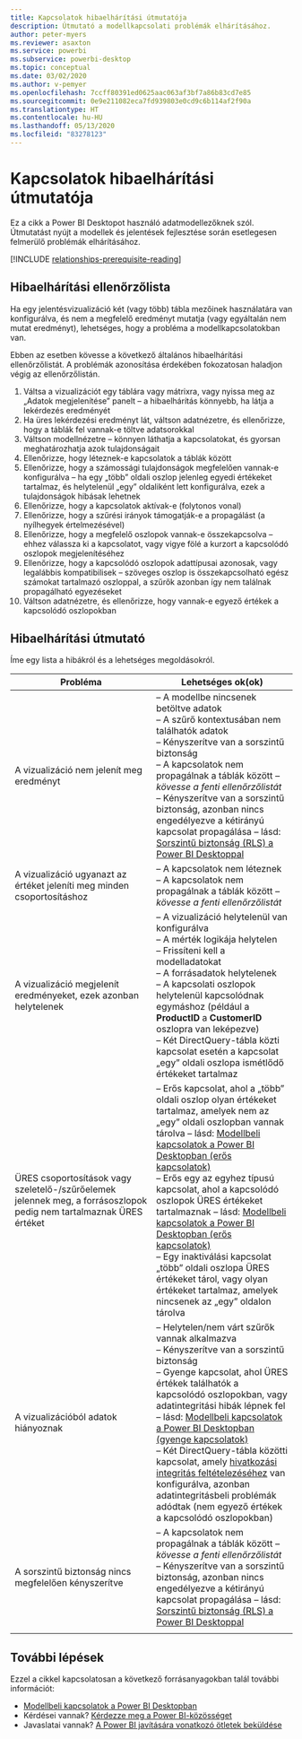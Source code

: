 ```yaml
---
title: Kapcsolatok hibaelhárítási útmutatója
description: Útmutató a modellkapcsolati problémák elhárításához.
author: peter-myers
ms.reviewer: asaxton
ms.service: powerbi
ms.subservice: powerbi-desktop
ms.topic: conceptual
ms.date: 03/02/2020
ms.author: v-pemyer
ms.openlocfilehash: 7ccff80391ed0625aac063af3bf7a86b83cd7e85
ms.sourcegitcommit: 0e9e211082eca7fd939803e0cd9c6b114af2f90a
ms.translationtype: HT
ms.contentlocale: hu-HU
ms.lasthandoff: 05/13/2020
ms.locfileid: "83278123"
---
```

# <a name="relationship-troubleshooting-guidance"></a>Kapcsolatok hibaelhárítási útmutatója

Ez a cikk a Power BI Desktopot használó adatmodellezőknek szól. Útmutatást nyújt a modellek és jelentések fejlesztése során esetlegesen felmerülő problémák elhárításához.

[!INCLUDE [relationships-prerequisite-reading](includes/relationships-prerequisite-reading.md)]

## <a name="troubleshooting-checklist"></a>Hibaelhárítási ellenőrzőlista

Ha egy jelentésvizualizáció két (vagy több) tábla mezőinek használatára van konfigurálva, és nem a megfelelő eredményt mutatja (vagy egyáltalán nem mutat eredményt), lehetséges, hogy a probléma a modellkapcsolatokban van.

Ebben az esetben kövesse a következő általános hibaelhárítási ellenőrzőlistát. A problémák azonosítása érdekében fokozatosan haladjon végig az ellenőrzőlistán.

1. Váltsa a vizualizációt egy táblára vagy mátrixra, vagy nyissa meg az „Adatok megjelenítése” panelt – a hibaelhárítás könnyebb, ha látja a lekérdezés eredményét
1. Ha üres lekérdezési eredményt lát, váltson adatnézetre, és ellenőrizze, hogy a táblák fel vannak-e töltve adatsorokkal
1. Váltson modellnézetre – könnyen láthatja a kapcsolatokat, és gyorsan meghatározhatja azok tulajdonságait
1. Ellenőrizze, hogy léteznek-e kapcsolatok a táblák között
1. Ellenőrizze, hogy a számossági tulajdonságok megfelelően vannak-e konfigurálva – ha egy „több” oldali oszlop jelenleg egyedi értékeket tartalmaz, és helytelenül „egy” oldaliként lett konfigurálva, ezek a tulajdonságok hibásak lehetnek
1. Ellenőrizze, hogy a kapcsolatok aktívak-e (folytonos vonal)
1. Ellenőrizze, hogy a szűrési irányok támogatják-e a propagálást (a nyílhegyek értelmezésével)
1. Ellenőrizze, hogy a megfelelő oszlopok vannak-e összekapcsolva – ehhez válassza ki a kapcsolatot, vagy vigye fölé a kurzort a kapcsolódó oszlopok megjelenítéséhez
1. Ellenőrizze, hogy a kapcsolódó oszlopok adattípusai azonosak, vagy legalábbis kompatibilisek – szöveges oszlop is összekapcsolható egész számokat tartalmazó oszloppal, a szűrők azonban így nem találnak propagálható egyezéseket
1. Váltson adatnézetre, és ellenőrizze, hogy vannak-e egyező értékek a kapcsolódó oszlopokban

## <a name="troubleshooting-guide"></a>Hibaelhárítási útmutató

Íme egy lista a hibákról és a lehetséges megoldásokról.

|Probléma|Lehetséges ok(ok)|
|---------|---------|
|A vizualizáció nem jelenít meg eredményt|– A modellbe nincsenek betöltve adatok<br />– A szűrő kontextusában nem találhatók adatok<br />– Kényszerítve van a sorszintű biztonság<br />– A kapcsolatok nem propagálnak a táblák között – _kövesse a fenti ellenőrzőlistát_<br />– Kényszerítve van a sorszintű biztonság, azonban nincs engedélyezve a kétirányú kapcsolat propagálása – lásd: [Sorszintű biztonság (RLS) a Power BI Desktoppal](../create-reports/desktop-rls.md)|
|A vizualizáció ugyanazt az értéket jeleníti meg minden csoportosításhoz |– A kapcsolatok nem léteznek<br />– A kapcsolatok nem propagálnak a táblák között – _kövesse a fenti ellenőrzőlistát_|
|A vizualizáció megjelenít eredményeket, ezek azonban helytelenek|– A vizualizáció helytelenül van konfigurálva<br />– A mérték logikája helytelen<br />– Frissíteni kell a modelladatokat<br />– A forrásadatok helytelenek<br />– A kapcsolati oszlopok helytelenül kapcsolódnak egymáshoz (például a **ProductID** a **CustomerID** oszlopra van leképezve)<br />– Két DirectQuery-tábla közti kapcsolat esetén a kapcsolat „egy” oldali oszlopa ismétlődő értékeket tartalmaz|
|ÜRES csoportosítások vagy szeletelő-/szűrőelemek jelennek meg, a forrásoszlopok pedig nem tartalmaznak ÜRES értéket|– Erős kapcsolat, ahol a „több” oldali oszlop olyan értékeket tartalmaz, amelyek nem az „egy” oldali oszlopban vannak tárolva – lásd: [Modellbeli kapcsolatok a Power BI Desktopban (erős kapcsolatok)](../transform-model/desktop-relationships-understand.md#strong-relationships)<br />– Erős egy az egyhez típusú kapcsolat, ahol a kapcsolódó oszlopok ÜRES értékeket tartalmaznak – lásd: [Modellbeli kapcsolatok a Power BI Desktopban (erős kapcsolatok)](../transform-model/desktop-relationships-understand.md#strong-relationships)<br />– Egy inaktiválási kapcsolat „több” oldali oszlopa ÜRES értékeket tárol, vagy olyan értékeket tartalmaz, amelyek nincsenek az „egy” oldalon tárolva|
|A vizualizációból adatok hiányoznak|– Helytelen/nem várt szűrők vannak alkalmazva<br />– Kényszerítve van a sorszintű biztonság<br />– Gyenge kapcsolat, ahol ÜRES értékek találhatók a kapcsolódó oszlopokban, vagy adatintegritási hibák lépnek fel – lásd: [Modellbeli kapcsolatok a Power BI Desktopban (gyenge kapcsolatok)](../transform-model/desktop-relationships-understand.md#weak-relationships)<br />– Két DirectQuery-tábla közötti kapcsolat, amely [hivatkozási integritás feltételezéséhez](../transform-model/desktop-relationships-understand.md#assume-referential-integrity) van konfigurálva, azonban adatintegritásbeli problémák adódtak (nem egyező értékek a kapcsolódó oszlopokban)|
|A sorszintű biztonság nincs megfelelően kényszerítve|– A kapcsolatok nem propagálnak a táblák között – _kövesse a fenti ellenőrzőlistát_<br />– Kényszerítve van a sorszintű biztonság, azonban nincs engedélyezve a kétirányú kapcsolat propagálása – lásd: [Sorszintű biztonság (RLS) a Power BI Desktoppal](../create-reports/desktop-rls.md)|
|||

## <a name="next-steps"></a>További lépések

Ezzel a cikkel kapcsolatosan a következő forrásanyagokban talál további információt:

- [Modellbeli kapcsolatok a Power BI Desktopban](../transform-model/desktop-relationships-understand.md)
- Kérdései vannak? [Kérdezze meg a Power BI-közösséget](https://community.powerbi.com/)
- Javaslatai vannak? [A Power BI javítására vonatkozó ötletek beküldése](https://ideas.powerbi.com/)
